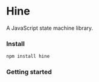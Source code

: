 # Hine

A JavaScript state machine library.

### Install

```bash
npm install hine
```

### Getting started

```javascript file=snippet/toggle.js

```
